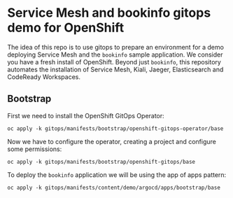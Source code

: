 # Service Mesh and bookinfo gitops demo for OpenShift

The idea of this repo is to use gitops to prepare an environment for a demo deploying Service Mesh and
the `bookinfo` sample application. We consider you have a fresh install of OpenShift.
Beyond just `bookinfo`, this repository automates the installation of Service Mesh, Kiali, Jaeger, Elasticsearch 
and CodeReady Workspaces.

## Bootstrap

First we need to install the OpenShift GitOps Operator:

```
oc apply -k gitops/manifests/bootstrap/openshift-gitops-operator/base
```

Now we have to configure the operator, creating a project and configure some permissions:

```
oc apply -k gitops/manifests/bootstrap/openshift-gitops/base
```

To deploy the `bookinfo` application we will be using the app of apps pattern:

```
oc apply -k gitops/manifests/content/demo/argocd/apps/bootstrap/base
```
